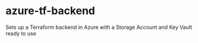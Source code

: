 # azure-tf-backend

Sets up a Terraform backend in Azure with a Storage Account and Key Vault ready to use